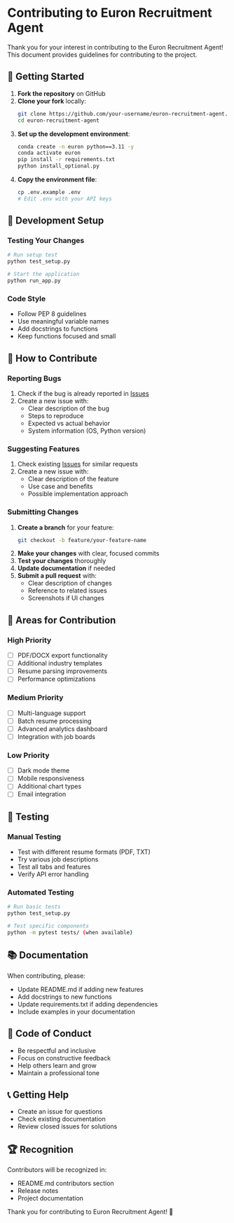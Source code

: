 # Contributing to Euron Recruitment Agent

Thank you for your interest in contributing to the Euron Recruitment Agent! This document provides guidelines for contributing to the project.

## 🚀 Getting Started

1. **Fork the repository** on GitHub
2. **Clone your fork** locally:
   ```bash
   git clone https://github.com/your-username/euron-recruitment-agent.git
   cd euron-recruitment-agent
   ```
3. **Set up the development environment**:
   ```bash
   conda create -n euron python==3.11 -y
   conda activate euron
   pip install -r requirements.txt
   python install_optional.py
   ```
4. **Copy the environment file**:
   ```bash
   cp .env.example .env
   # Edit .env with your API keys
   ```

## 🔧 Development Setup

### Testing Your Changes
```bash
# Run setup test
python test_setup.py

# Start the application
python run_app.py
```

### Code Style
- Follow PEP 8 guidelines
- Use meaningful variable names
- Add docstrings to functions
- Keep functions focused and small

## 📝 How to Contribute

### Reporting Bugs
1. Check if the bug is already reported in [Issues](https://github.com/your-username/euron-recruitment-agent/issues)
2. Create a new issue with:
   - Clear description of the bug
   - Steps to reproduce
   - Expected vs actual behavior
   - System information (OS, Python version)

### Suggesting Features
1. Check existing [Issues](https://github.com/your-username/euron-recruitment-agent/issues) for similar requests
2. Create a new issue with:
   - Clear description of the feature
   - Use case and benefits
   - Possible implementation approach

### Submitting Changes
1. **Create a branch** for your feature:
   ```bash
   git checkout -b feature/your-feature-name
   ```
2. **Make your changes** with clear, focused commits
3. **Test your changes** thoroughly
4. **Update documentation** if needed
5. **Submit a pull request** with:
   - Clear description of changes
   - Reference to related issues
   - Screenshots if UI changes

## 🎯 Areas for Contribution

### High Priority
- [ ] PDF/DOCX export functionality
- [ ] Additional industry templates
- [ ] Resume parsing improvements
- [ ] Performance optimizations

### Medium Priority
- [ ] Multi-language support
- [ ] Batch resume processing
- [ ] Advanced analytics dashboard
- [ ] Integration with job boards

### Low Priority
- [ ] Dark mode theme
- [ ] Mobile responsiveness
- [ ] Additional chart types
- [ ] Email integration

## 🧪 Testing

### Manual Testing
- Test with different resume formats (PDF, TXT)
- Try various job descriptions
- Test all tabs and features
- Verify API error handling

### Automated Testing
```bash
# Run basic tests
python test_setup.py

# Test specific components
python -m pytest tests/ (when available)
```

## 📚 Documentation

When contributing, please:
- Update README.md if adding new features
- Add docstrings to new functions
- Update requirements.txt if adding dependencies
- Include examples in your documentation

## 🤝 Code of Conduct

- Be respectful and inclusive
- Focus on constructive feedback
- Help others learn and grow
- Maintain a professional tone

## 📞 Getting Help

- Create an issue for questions
- Check existing documentation
- Review closed issues for solutions

## 🏆 Recognition

Contributors will be recognized in:
- README.md contributors section
- Release notes
- Project documentation

Thank you for contributing to Euron Recruitment Agent! 🎯